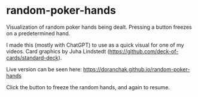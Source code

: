 # random-poker-hands
Visualization of random poker hands being dealt.  Pressing a button freezes on a predetermined hand.

I made this (mostly with ChatGPT) to use as a quick visual for one of my videos.  Card graphics by Juha Lindstedt (https://github.com/deck-of-cards/standard-deck).

Live version can be seen here:  https://doranchak.github.io/random-poker-hands

Click the button to freeze the random hands, and again to resume.